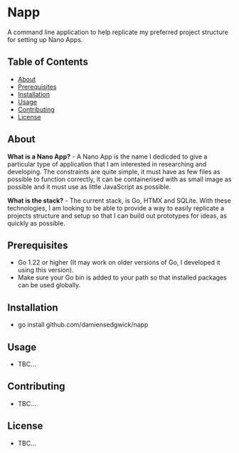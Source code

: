 # Napp

A command line application to help replicate my preferred project structure for setting up Nano Apps.

## Table of Contents
- [About](#about)
- [Prerequisites](#prerequisites)
- [Installation](#installation)
- [Usage](#usage)
- [Contributing](#contributing)
- [License](#license)

## About
**What is a Nano App?** - A Nano App is the name I dedicded to give a particular type of application
that I am interested in researching and developing. The constraints are quite simple, it must have as
few files as possible to function correctly, it can be containerised with as small image as possible
and it must use as little JavaScript as possible.

**What is the stack?** - The current stack, is Go, HTMX and SQLite. With these technologies, I am
looking to be able to provide a way to easily replicate a projects structure and setup so that I can
build out prototypes for ideas, as quickly as possible.

## Prerequisites
- Go 1.22 or higher (It may work on older versions of Go, I developed it using this version).
- Make sure your Go bin is added to your path so that installed packages can be used globally.

## Installation
- go install github.com/damiensedgwick/napp

## Usage
- TBC...

## Contributing
- TBC...

## License
- TBC...
